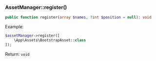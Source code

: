 ### AssetManager::register()

```php
public function register(array $names, ?int $position = null): void
```

Example:

```php
$assetManager->register([
    \App\Assets\BootstrapAsset::class
]);
```

Return:
`void`
